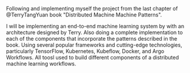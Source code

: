 Following and implementing myself the project from the last chapter of @TerryTangYuan book "Distributed Machine Machine Patterns".

I will be implementing an end-to-end machine learning system by with an architecture designed by Terry. Also doing a complete implementation to each of the components that incorporate the patterns described in the book. Using several popular frameworks and cutting-edge technologies, particularly TensorFlow, Kubernetes, Kubeflow, Docker, and Argo Workflows. All toosl used to build different components of a distributed machine learning workflows.
